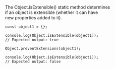 The Object.isExtensible() static method determines  
if an object is extensible (whether it can have  
new properties added to it).  
```
const object1 = {};

console.log(Object.isExtensible(object1));
// Expected output: true

Object.preventExtensions(object1);

console.log(Object.isExtensible(object1));
// Expected output: false
```
